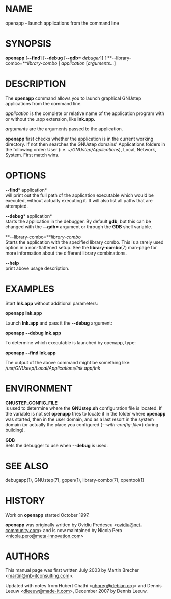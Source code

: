 NAME
====

openapp - launch applications from the command line

SYNOPSIS
========

**openapp** \[**--find**\] \[**--debug** \[**--gdb=** *debuger*\]\] \[ **--library-combo=***library-combo* \] *application* \[*arguments...*\]

DESCRIPTION
===========

The **openapp** command allows you to launch graphical GNUstep applications from the command line.

*application* is the complete or relative name of the application program with or without the .app extension, like **Ink.app.**

*arguments* are the arguments passed to the application.

**openapp** first checks whether the application is in the current working directory. If not then searches the GNUstep domains' Applications folders in the following order: User (i.e. *~/GNUstep/Applications*), Local, Network, System. First match wins.

OPTIONS
=======

**--find*** application*  
will print out the full path of the application executable which would be executed, without actually executing it. It will also list all paths that are attempted.

**--debug*** application*  
starts the application in the debugger. By default **gdb**, but this can be changed with the **--gdb=** argument or through the **GDB** shell variable.

**--library-combo=***library-combo*  
Starts the application with the specified library combo. This is a rarely used option in a non-flattened setup. See the **library-combo**(7) man-page for more information about the different library combinations.

**--help**  
print above usage description.

EXAMPLES
========

Start **Ink.app** without additional parameters:

**openapp Ink.app**

Launch **Ink.app** and pass it the **--debug** argument:

**openapp --debug Ink.app**

To determine which executable is launched by openapp, type:

**openapp --find Ink.app**

The output of the above command might be something like: */usr/GNUstep/Local/Applications/Ink.app/Ink*

ENVIRONMENT
===========

**GNUSTEP\_CONFIG\_FILE**  
is used to determine where the **GNUstep.sh** configuration file is located. If the variable is not set **openapp** tries to locate it in the folder where **openapp** was started, then in the user domain, and as a last resort in the system domain (or actually the place you configured (*--with-config-file=*) during building).

**GDB**  
Sets the debugger to use when **--debug** is used.

SEE ALSO
========

debugapp(1), GNUstep(7), gopen(1), library-combo(7), opentool(1)

HISTORY
=======

Work on **openapp** started October 1997.

**openapp** was originally written by Ovidiu Predescu &lt;ovidiu@net-community.com&gt; and is now maintained by Nicola Pero &lt;nicola.pero@meta-innovation.com&gt;

AUTHORS
=======

This manual page was first written July 2003 by Martin Brecher &lt;martin@mb-itconsulting.com&gt;.

Updated with notes from Hubert Chathi &lt;uhoreg@debian.org&gt; and Dennis Leeuw &lt;dleeuw@made-it.com&gt;, December 2007 by Dennis Leeuw.
